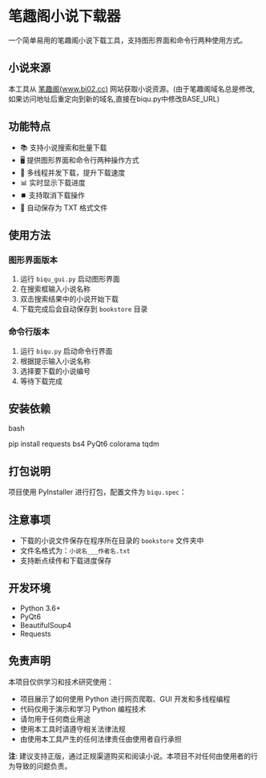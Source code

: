 # 笔趣阁小说下载器

一个简单易用的笔趣阁小说下载工具，支持图形界面和命令行两种使用方式。

## 小说来源

本工具从 [笔趣阁(www.bi02.cc)](https://www.bi02.cc) 网站获取小说资源。(由于笔趣阁域名总是修改,如果访问地址后重定向到新的域名,直接在biqu.py中修改BASE_URL)

## 功能特点

- 📚 支持小说搜索和批量下载
- 🖥️ 提供图形界面和命令行两种操作方式
- 🚀 多线程并发下载，提升下载速度
- 📊 实时显示下载进度
- ⏹️ 支持取消下载操作
- 💾 自动保存为 TXT 格式文件

## 使用方法

### 图形界面版本

1. 运行 `biqu_gui.py` 启动图形界面
2. 在搜索框输入小说名称
3. 双击搜索结果中的小说开始下载
4. 下载完成后会自动保存到 `bookstore` 目录

### 命令行版本

1. 运行 `biqu.py` 启动命令行界面
2. 根据提示输入小说名称
3. 选择要下载的小说编号
4. 等待下载完成

## 安装依赖
bash

pip install requests bs4 PyQt6 colorama tqdm

## 打包说明

项目使用 PyInstaller 进行打包，配置文件为 `biqu.spec`：


## 注意事项

- 下载的小说文件保存在程序所在目录的 `bookstore` 文件夹中
- 文件名格式为：`小说名___作者名.txt`
- 支持断点续传和下载进度保存

## 开发环境

- Python 3.6+
- PyQt6
- BeautifulSoup4
- Requests

## 免责声明

本项目仅供学习和技术研究使用：
- 项目展示了如何使用 Python 进行网页爬取、GUI 开发和多线程编程
- 代码仅用于演示和学习 Python 编程技术
- 请勿用于任何商业用途
- 使用本工具时请遵守相关法律法规
- 由使用本工具产生的任何法律责任由使用者自行承担

**注**: 建议支持正版，通过正规渠道购买和阅读小说。本项目不对任何由使用者的行为导致的问题负责。

